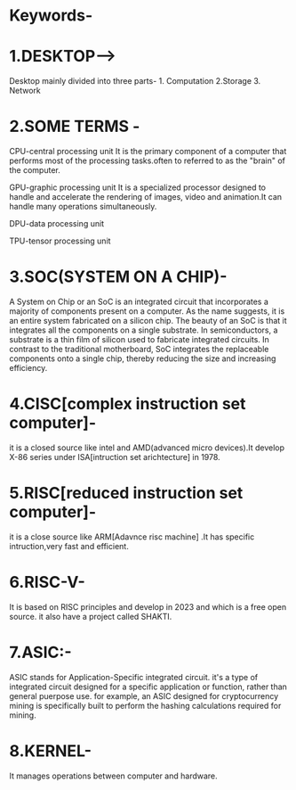 # Keywords-
# 1.DESKTOP-->
Desktop mainly divided into three parts- 1. Computation 2.Storage 3. Network

# 2.SOME TERMS -

CPU-central processing unit
It is the primary component of a computer that performs most of the processing tasks.often to referred to as the "brain" of the computer.

GPU-graphic processing unit
It is a specialized processor designed to handle and accelerate the rendering of images, video and animation.It can handle many operations simultaneously.

DPU-data processing unit

TPU-tensor processing unit

# 3.SOC(SYSTEM ON A CHIP)-
A System on Chip or an SoC is an integrated circuit that incorporates a majority of components present on a computer. As the name suggests, it is an entire system fabricated on a silicon chip. The beauty of an SoC is that it integrates all the components on a single substrate. In semiconductors, a substrate is a thin film of silicon used to fabricate integrated circuits. In contrast to the traditional motherboard, SoC integrates the replaceable components onto a single chip, thereby reducing the size and increasing efficiency.

# 4.CISC[complex instruction set computer]-
it is a closed source like intel and AMD(advanced micro devices).It develop X-86 series under ISA[intruction set arichtecture] in 1978.

# 5.RISC[reduced instruction set computer]-
it is a close source like ARM[Adavnce risc machine] .It has specific intruction,very fast and efficient.

# 6.RISC-V-
It is based on RISC principles and develop in 2023 and which is a free open source. it also have a project called SHAKTI.

# 7.ASIC:-
ASIC stands for Application-Specific integrated circuit. it's a type of integrated circuit designed for a specific application or function, rather than general puerpose use. for example, an ASIC designed for cryptocurrency mining is specifically built to perform the hashing calculations required for mining.


# 8.KERNEL-
It manages operations between computer and hardware.
